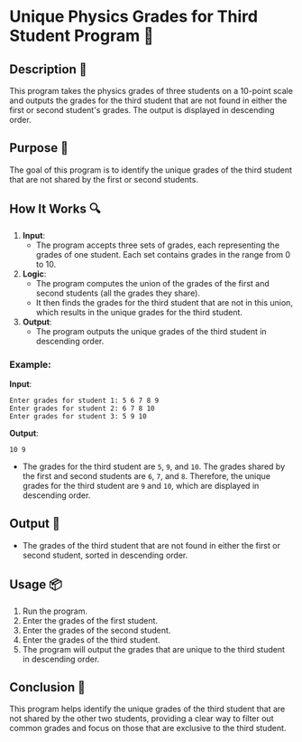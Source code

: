 # Unique Physics Grades for Third Student Program 📝

## Description 📝

This program takes the physics grades of three students on a 10-point scale and outputs the grades for the third student that are not found in either the first or second student's grades.
The output is displayed in descending order.

## Purpose 🎯

The goal of this program is to identify the unique grades of the third student that are not shared by the first or second students.

## How It Works 🔍

1. **Input**:
    - The program accepts three sets of grades, each representing the grades of one student. Each set contains grades in the range from 0 to 10.
2. **Logic**:
    - The program computes the union of the grades of the first and second students (all the grades they share).
    - It then finds the grades for the third student that are not in this union, which results in the unique grades for the third student.
3. **Output**:
    - The program outputs the unique grades of the third student in descending order.

### Example:

**Input**:

```
Enter grades for student 1: 5 6 7 8 9
Enter grades for student 2: 6 7 8 10
Enter grades for student 3: 5 9 10
```

**Output**:

```
10 9
```

-   The grades for the third student are `5`, `9`, and `10`. The grades shared by the first and second students are `6`, `7`, and `8`. Therefore, the unique grades for the third student are `9` and `10`, which are displayed in descending order.

## Output 📜

-   The grades of the third student that are not found in either the first or second student, sorted in descending order.

## Usage 📦

1. Run the program.
2. Enter the grades of the first student.
3. Enter the grades of the second student.
4. Enter the grades of the third student.
5. The program will output the grades that are unique to the third student in descending order.

## Conclusion 🚀

This program helps identify the unique grades of the third student that are not shared by the other two students, providing a clear way to filter out common grades and focus on those that are exclusive to the third student.
